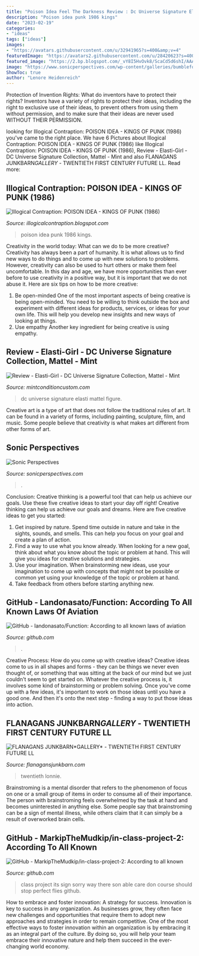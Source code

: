 ```yaml
---
title: "Poison Idea Feel The Darkness Review : Dc Universe Signature Elasti Mattel Figure"
description: "Poison idea punk 1986 kings"
date: "2023-02-19"
categories:
- "ideas"
tags: ["ideas"]
images:
- "https://avatars.githubusercontent.com/u/32941965?s=400&amp;v=4"
featuredImage: "https://avatars2.githubusercontent.com/u/28420623?s=400&amp;v=4"
featured_image: "https://2.bp.blogspot.com/_vY8I5HvOvk8/ScaCd5d6shI/AAAAAAAAElY/E5xCQkq_a08/s400/poison+idea+band.jpg"
image: "https://www.sonicperspectives.com/wp-content/galleries/bumblefoot-toronto-rockpile-2019/RBT-12.jpg"
ShowToc: true
author: "Lenore Heidenreich"
---
```



Protection of Invention Rights: What do inventors have to protect their rights?
Inventors have a variety of rights to protect their ideas, including the right to exclusive use of their ideas, to prevent others from using them without permission, and to make sure that their ideas are never used WITHOUT THEIR PERMISSION.

	

		
looking for Illogical Contraption: POISON IDEA - KINGS OF PUNK (1986) you've came to the right place. We have 6 Pictures about Illogical Contraption: POISON IDEA - KINGS OF PUNK (1986) like Illogical Contraption: POISON IDEA - KINGS OF PUNK (1986), Review - Elasti-Girl - DC Universe Signature Collection, Mattel - Mint and also FLANAGANS JUNKBARN*GALLERY﻿* - TWENTIETH FIRST CENTURY FUTURE LL. Read more:
		
    
## Illogical Contraption: POISON IDEA - KINGS OF PUNK (1986)

<img loading=lazy src="https://2.bp.blogspot.com/_vY8I5HvOvk8/ScaCd5d6shI/AAAAAAAAElY/E5xCQkq_a08/s400/poison+idea+band.jpg" onerror="this.onerror=null;this.src='https://tse1.mm.bing.net/th?id=OIP.rTcUaCxYYkLTcLWktswd1QHaFF&amp;pid=15.1';" alt="Illogical Contraption: POISON IDEA - KINGS OF PUNK (1986)">

_Source: illogicalcontraption.blogspot.com_

>poison idea punk 1986 kings. 

	

Creativity in the world today: What can we do to be more creative?
Creativity has always been a part of humanity. It is what allows us to find new ways to do things and to come up with new solutions to problems. However, creativity can also be used to hurt others or make them feel uncomfortable. In this day and age, we have more opportunities than ever before to use creativity in a positive way, but it is important that we do not abuse it. Here are six tips on how to be more creative: 
1. Be open-minded
One of the most important aspects of being creative is being open-minded. You need to be willing to think outside the box and experiment with different ideas for products, services, or ideas for your own life. This will help you develop new insights and new ways of looking at things. 
2. Use empathy
Another key ingredient for being creative is using empathy.

    
## Review - Elasti-Girl - DC Universe Signature Collection, Mattel - Mint

<img loading=lazy src="http://www.mintconditioncustom.com/wp-content/uploads/2012/12/elastigirl02.jpg" onerror="this.onerror=null;this.src='https://tse3.mm.bing.net/th?id=OIP.PdB5lIgX6hQLXXALYar7YAHaJ4&amp;pid=15.1';" alt="Review - Elasti-Girl - DC Universe Signature Collection, Mattel - Mint">

_Source: mintconditioncustom.com_

>dc universe signature elasti mattel figure. 

	

Creative art is a type of art that does not follow the traditional rules of art. It can be found in a variety of forms, including painting, sculpture, film, and music. Some people believe that creativity is what makes art different from other forms of art.

    
## Sonic Perspectives

<img loading=lazy src="https://www.sonicperspectives.com/wp-content/galleries/bumblefoot-toronto-rockpile-2019/RBT-12.jpg" onerror="this.onerror=null;this.src='https://tse1.mm.bing.net/th?id=OIP._OLdGW_XnLO_9a2AXHie4wHaLH&amp;pid=15.1';" alt="Sonic Perspectives">

_Source: sonicperspectives.com_

>. 

	

Conclusion: Creative thinking is a powerful tool that can help us achieve our goals. Use these five creative ideas to start your day off right!
Creative thinking can help us achieve our goals and dreams. Here are five creative ideas to get you started: 
1. Get inspired by nature. Spend time outside in nature and take in the sights, sounds, and smells. This can help you focus on your goal and create a plan of action. 
2. Find a way to use what you know already. When looking for a new goal, think about what you know about the topic or problem at hand. This will give you ideas for creative solutions and strategies. 
3. Use your imagination. When brainstorming new ideas, use your imagination to come up with concepts that might not be possible or common yet using your knowledge of the topic or problem at hand. 
4. Take feedback from others before starting anything new.

    
## GitHub - Landonasato/Function: According To All Known Laws Of Aviation

<img loading=lazy src="https://avatars.githubusercontent.com/u/32941965?s=400&amp;v=4" onerror="this.onerror=null;this.src='https://tse3.mm.bing.net/th?id=OIP.4C3Tm9N2e3ERipTTONBXwAAAAA&amp;pid=15.1';" alt="GitHub - landonasato/Function: According to all known laws of aviation">

_Source: github.com_

>. 

	

Creative Process: How do you come up with creative ideas?
Creative ideas come to us in all shapes and forms - they can be things we never even thought of, or something that was sitting at the back of our mind but we just couldn't seem to get started on.
Whatever the creative process is, it involves some kind of brainstorming or problem solving. Once you've come up with a few ideas, it's important to work on those ideas until you have a good one. And then it's onto the next step - finding a way to put those ideas into action.

    
## FLANAGANS JUNKBARN*GALLERY﻿* - TWENTIETH FIRST CENTURY FUTURE LL

<img loading=lazy src="https://flanagansjunkbarn.com/yahoo_site_admin1/assets/images/IMG_8481.3101114_std.JPG" onerror="this.onerror=null;this.src='https://tse2.mm.bing.net/th?id=OIP.kD0o3LW_Za9DAGJp2yc0-gHaHa&amp;pid=15.1';" alt="FLANAGANS JUNKBARN*GALLERY﻿* - TWENTIETH FIRST CENTURY FUTURE LL">

_Source: flanagansjunkbarn.com_

>twentieth lonnie. 

	

Brainstroming is a mental disorder that refers to the phenomenon of focus on one or a small group of items in order to consume all of their importance. The person with brainstroming feels overwhelmed by the task at hand and becomes uninterested in anything else. Some people say that brainstroming can be a sign of mental illness, while others claim that it can simply be a result of overworked brain cells.

    
## GitHub - MarkipTheMudkip/in-class-project-2: According To All Known

<img loading=lazy src="https://avatars2.githubusercontent.com/u/28420623?s=400&amp;v=4" onerror="this.onerror=null;this.src='https://tse2.mm.bing.net/th?id=OIP.7EsxuBfMQkKVU7HQtmILaAAAAA&amp;pid=15.1';" alt="GitHub - MarkipTheMudkip/in-class-project-2: According to all known">

_Source: github.com_

>class project its sign sorry way there son able care don course should stop perfect flies github. 

	

How to embrace and foster innovation: A strategy for success.
Innovation is key to success in any organization. As businesses grow, they often face new challenges and opportunities that require them to adopt new approaches and strategies in order to remain competitive. One of the most effective ways to foster innovation within an organization is by embracing it as an integral part of the culture. By doing so, you will help your team embrace their innovative nature and help them succeed in the ever-changing world economy.

